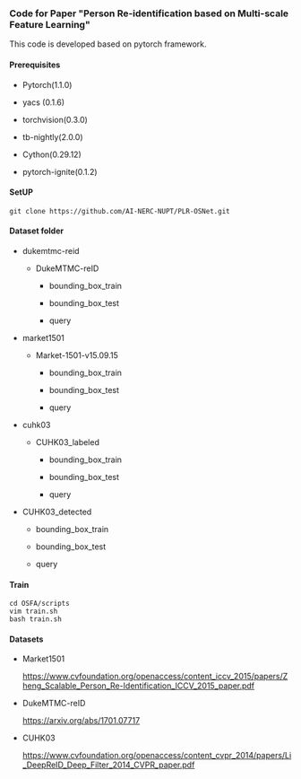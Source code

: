 ### Code for  Paper "Person Re-identification based on Multi-scale Feature Learning"

This code is developed based on pytorch framework.

#### Prerequisites

- Pytorch(1.1.0)

- yacs (0.1.6)   

- torchvision(0.3.0)

- tb-nightly(2.0.0)

- Cython(0.29.12)

- pytorch-ignite(0.1.2)
#### SetUP

```
git clone https://github.com/AI-NERC-NUPT/PLR-OSNet.git
```




#### Dataset folder

- dukemtmc-reid

  - DukeMTMC-reID

    - bounding_box_train

    - bounding_box_test

    - query

- market1501

  - Market-1501-v15.09.15

    - bounding_box_train

    - bounding_box_test

    - query

- cuhk03

  - CUHK03_labeled

    - bounding_box_train
    
    - bounding_box_test
    
    - query
  
 - CUHK03_detected

    - bounding_box_train
    
    - bounding_box_test
    
    - query

#### Train

```
cd OSFA/scripts
vim train.sh
bash train.sh
```

#### Datasets

- Market1501 

  <https://www.cvfoundation.org/openaccess/content_iccv_2015/papers/Zheng_Scalable_Person_Re-Identification_ICCV_2015_paper.pdf>

- DukeMTMC-reID

  https://arxiv.org/abs/1701.07717

- CUHK03 

  https://www.cvfoundation.org/openaccess/content_cvpr_2014/papers/Li_DeepReID_Deep_Filter_2014_CVPR_paper.pdf

